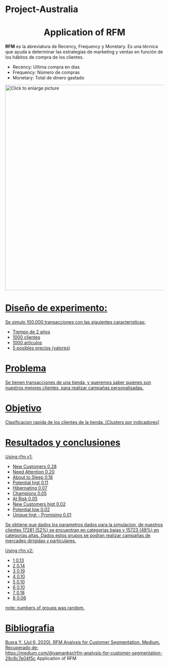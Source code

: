 # Project-Australia

# <center> Application of RFM

**RFM** es la abreviatura de Recency, Frequency y Monetary. 
Es una técnica que ayuda a determinar las estrategias de marketing y ventas en función de los hábitos de compra de los clientes.

  * Recency: Ultima compra en días
  * Frequency: Número de compras
  * Monetary: Total de dinero gastado

<a href="https://drive.google.com/uc?export=view&id=1reVlQHim8OTvoKDjDj68ktt3b-Rg_Upl"><img src="https://drive.google.com/uc?export=view&id=1reVlQHim8OTvoKDjDj68ktt3b-Rg_Upl" style="width: 650px; max-width: 100%; height: auto" title="Click to enlarge picture"/>

# Diseño de experimento:

Se simulo 100.000 transacciones con las siguientes caracteristicas:

   * Tiempo de 2 años
   * 1000 clientes
   * 1000 articulos
   * 5 posibles precios (valores)

# Problema

Se tienen transacciones de una tienda, y queremos saber quienes son nuestros mejores clientes, para realizar campañas personalisadas.

# Objetivo

Clasificacion rapida de los clientes de la tienda. [Clusters por indicadores]

# Resultados y conclusiones

Using rfm v1:

- New Customers             0.28 <br>
- Need Attention            0.20 <br>
- About to Sleep            0.18 <br>
- Potential higt            0.11 <br>
- Hibernating               0.07 <br>
- Champions                 0.05 <br>
- At Risk                   0.05 <br>
- New Customers higt        0.02 <br>
- Potential low             0.02 <br>
- Unique higt - Promising   0.01 <br>

Se obtiene que dados los parametros dados para la simulacion, de nuestros clientes 17281 (52%) se encuentran en categorias bajas y 15723 (48%) en categorias altas. Dados estos grupos se podran realizar campañas de mercadeo dirigidas y particulares.

Using rfm v2:

- 1         0.13 <br>
- 2         0.14 <br>
- 3         0.19 <br>
- 4         0.10 <br>
- 5         0.10 <br>
- 6         0.10 <br>
- 7         0.18 <br>
- 8         0.06 <br>

note: numbers of groups was random.


# Bibliografia

Busra Y. (Jul 6, 2020). RFM Analysis for Customer Segmentation. Medium. Recuperado de:  
https://medium.com/@yamanbsr/rfm-analysis-for-customer-segmentation-29c8c7e04f5c
Application of RFM
